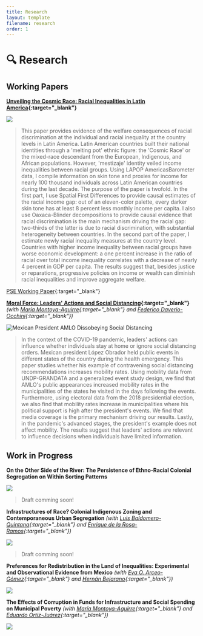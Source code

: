 ```yaml
---
title: Research
layout: template
filename: research
order: 1
--- 
```


# :mag: Research

## Working Papers

**[Unveiling the Cosmic Race: Racial Inequalities in Latin America](https://papers.ssrn.com/sol3/papers.cfm?abstract_id=3870741){:target="_blank"}**

![](https://raw.githubusercontent.com/woomora/woomora.github.io/main/images/UCR.png)

  > This paper provides evidence of the welfare consequences of racial discrimination at the individual and racial inequality at the country levels in Latin America. Latin American countries built their national identities through a 'melting pot' ethnic figure: the 'Cosmic Race' or the mixed-race descendant from the European, Indigenous, and African populations. However, 'mestizaje' identity veiled income inequalities between racial groups. Using LAPOP AmericasBarometer data, I compile information on skin tone and proxies for income for nearly 100 thousand individuals across Latin American countries during the last decade. The purpose of the paper is twofold. In the first part, I use Spatial First Differences to provide causal estimates of the racial income gap: out of an eleven-color palette, every darker skin tone has at least 8 percent less monthly income per capita. I also use Oaxaca-Blinder decompositions to provide causal evidence that racial discrimination is the main mechanism driving the racial gap: two-thirds of the latter is due to racial discrimination, with substantial heterogeneity between countries. In the second part of the paper, I estimate newly racial inequality measures at the country level. Countries with higher income inequality between racial groups have worse economic development: a one percent increase in the ratio of racial over total income inequality correlates with a decrease of nearly 4 percent in GDP per capita. The results suggest that, besides justice or reparations, progressive policies on income or wealth can diminish racial inequalities and improve aggregate welfare.

[PSE Working Paper](https://dumas.ccsd.cnrs.fr/dumas-03461224/document){:target="_blank"}


**[Moral Force: Leaders' Actions and Social Distancing](https://papers.ssrn.com/sol3/papers.cfm?abstract_id=3678980){:target="_blank"}** *(with [María Montoya-Aguirre](https://fr.linkedin.com/in/mariamontoyaa){:target="_blank"} and [Federico Daverio-Occhini](https://mx.linkedin.com/in/federicodaverio){:target="_blank"})*

![Mexican President AMLO Dissobeying Social Distancing](https://raw.githubusercontent.com/woomora/woomora.github.io/main/images/MF.png)

  > In the context of the COVID-19 pandemic, leaders' actions can influence whether individuals stay at home or ignore social distancing orders. Mexican president López Obrador held public events in different states of the country during the health emergency. This paper studies whether his example of contravening social distancing recommendations increases mobility rates. Using mobility data from UNDP-GRANDATA and a generalized event study design, we find that AMLO's public appearances increased mobility rates in the municipalities of the states he visited in the days following the events. Furthermore, using electoral data from the 2018 presidential election, we also find that mobility rates increase in municipalities where his political support is high after the president's events. We find that media coverage is the primary mechanism driving our results. Lastly, in the pandemic's advanced stages, the president's example does not affect mobility. The results suggest that leaders' actions are relevant to influence decisions when individuals have limited information.


## Work in Progress

**On the Other Side of the River: The Persistence of Ethno-Racial Colonial Segregation on Within Sorting Patterns**

![](https://raw.githubusercontent.com/woomora/woomora.github.io/main/images/AOLDR.png)

  > Draft comming soon!

**Infrastructures of Race? Colonial Indigenous Zoning and Contemporaneous Urban Segregation** *(with [Luis Baldomero-Quintana](https://sites.google.com/view/luisbaldomeroquintana/){:target="_blank"} and [Enrique de la Rosa-Ramos](https://www.enriquedelarosaramos.com/){:target="_blank"})*

![](https://raw.githubusercontent.com/woomora/woomora.github.io/main/images/IoR.png)

  > Draft comming soon!

**Preferences for Redistribution in the Land of Inequalities: Experimental and Observational Evidence from Mexico** *(with [Eva O. Arceo-Gómez](https://www.eva-arceo.com/){:target="_blank"} and [Hernán Bejarano](https://www.hernandbejarano.com/){:target="_blank"})*

![](https://raw.githubusercontent.com/woomora/woomora.github.io/main/images/PFRLI.png)


**The Effects of Corruption in Funds for Infrastructure and Social Spending on Municipal Poverty** *(with [María Montoya-Aguirre](https://fr.linkedin.com/in/mariamontoyaa){:target="_blank"} and [Eduardo Ortiz-Juárez](https://www.eduardoortizj.com/){:target="_blank"})*

![](https://raw.githubusercontent.com/woomora/woomora.github.io/main/images/poverty_corruption.png)
